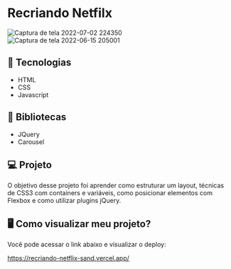 # Recriando Netfilx

![Captura de tela 2022-07-02 224350](https://user-images.githubusercontent.com/94997593/177021263-a0600344-68f2-4ee6-ac9b-10d4d680d301.jpg)
![Captura de tela 2022-06-15 205001](https://user-images.githubusercontent.com/94997593/173961324-2b510ceb-d397-460d-83e2-76c57c7bf097.jpg)

## :rocket: Tecnologias

-  HTML
-  CSS
-  Javascript


## :rocket: Bibliotecas
- JQuery
- Carousel

## 💻 Projeto

O objetivo desse projeto foi aprender como estruturar um layout, técnicas de CSS3 com containers e variáveis, como posicionar elementos com Flexbox e como utilizar plugins jQuery.

## 🖥️ Como visualizar meu projeto?

Você pode acessar o link abaixo e visualizar o deploy:

https://recriando-netflix-sand.vercel.app/
